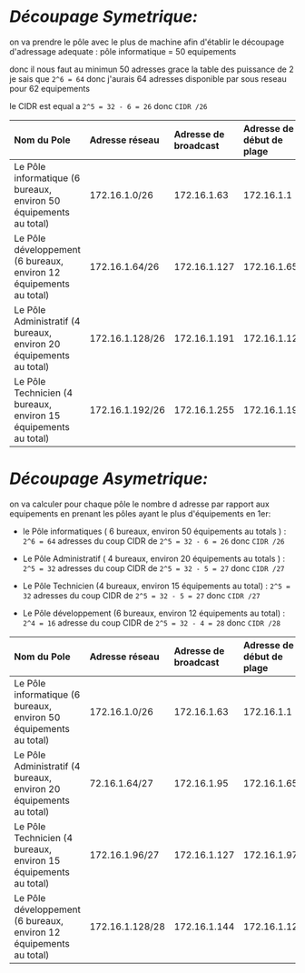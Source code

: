 # ***Découpage Symetrique:***

on va prendre le pôle avec le plus de machine afin d'établir le découpage d'adressage adequate : pôle informatique = 50 equipements

donc il nous faut au minimun 50 adresses grace la table des puissance de 2 je sais que `2^6 = 64` donc j'aurais 64 adresses disponible par sous reseau pour 62 equipements

le CIDR est equal a `2^5 = 32 - 6 = 26` donc `CIDR /26`


| Nom du Pole | Adresse réseau | Adresse de broadcast | Adresse de début de plage | Adresse de fin de plage |
|:-----|:-----|:----|:-----|:-----|
|Le Pôle informatique (6 bureaux, environ 50 équipements au total) | 172.16.1.0/26 | 172.16.1.63 | 172.16.1.1 | 172.16.1.62 |
|Le Pôle développement (6 bureaux, environ 12 équipements au total) | 172.16.1.64/26 | 172.16.1.127 | 172.16.1.65 | 172.16.1.126 |
|Le Pôle Administratif (4 bureaux, environ 20 équipements au total) | 172.16.1.128/26 | 172.16.1.191 | 172.16.1.129 | 172.16.1.190 |
|Le Pôle Technicien (4 bureaux, environ 15 équipements au total) | 172.16.1.192/26 | 172.16.1.255| 172.16.1.193 | 172.16.1.254 |


# ***Découpage Asymetrique:***

on va calculer pour chaque pôle le nombre d adresse par rapport aux equipements en prenant les pôles ayant le plus d'équipements en 1er: 

 - le Pôle informatiques ( 6 bureaux, environ 50 équipements au totals ) : `2^6 = 64` adresses du coup CIDR de `2^5 = 32 - 6 = 26` donc `CIDR /26`

 - Le Pôle Administratif ( 4 bureaux, environ 20 équipements au totals ) : `2^5 = 32` adresses du coup CIDR de `2^5 = 32 - 5 = 27` donc `CIDR /27` 

 - Le Pôle Technicien (4 bureaux, environ 15 équipements au total) : `2^5 = 32` adresses du coup CIDR de `2^5 = 32 - 5 = 27` donc `CIDR /27` 

 - Le Pôle développement (6 bureaux, environ 12 équipements au total) : `2^4 = 16` adresse du coup CIDR de `2^5 = 32 - 4 = 28` donc `CIDR /28`

 | Nom du Pole | Adresse réseau | Adresse de broadcast | Adresse de début de plage | Adresse de fin de plage |
|:-----|:-----|:----|:-----|:-----|
|Le Pôle informatique (6 bureaux, environ 50 équipements au total) | 172.16.1.0/26 | 172.16.1.63 | 172.16.1.1 | 172.16.1.62 |
| Le Pôle Administratif (4 bureaux, environ 20 équipements au total) | 72.16.1.64/27 | 172.16.1.95 | 172.16.1.65 | 172.16.1.94 |
| Le Pôle Technicien (4 bureaux, environ 15 équipements au total) | 172.16.1.96/27 | 172.16.1.127 | 172.16.1.97 | 172.16.1.126 |
|Le Pôle développement (6 bureaux, environ 12 équipements au total) | 172.16.1.128/28 | 172.16.1.144| 172.16.1.129 | 172.16.1.143 |
